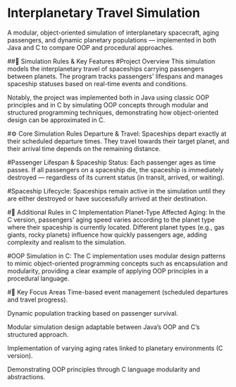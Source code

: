 # Interplanetary Travel Simulation
 A modular, object-oriented simulation of interplanetary spacecraft, aging passengers, and dynamic planetary populations — implemented in both Java and C to compare OOP and procedural approaches.

##🚀 Simulation Rules & Key Features
#Project Overview
This simulation models the interplanetary travel of spaceships carrying passengers between planets. The program tracks passengers' lifespans and manages spaceship statuses based on real-time events and conditions.

Notably, the project was implemented both in Java using classic OOP principles and in C by simulating OOP concepts through modular and structured programming techniques, demonstrating how object-oriented design can be approximated in C.

#⚙️ Core Simulation Rules
Departure & Travel:
Spaceships depart exactly at their scheduled departure times. They travel towards their target planet, and their arrival time depends on the remaining distance.

#Passenger Lifespan & Spaceship Status:
Each passenger ages as time passes. If all passengers on a spaceship die, the spaceship is immediately destroyed — regardless of its current status (in transit, arrived, or waiting).

#Spaceship Lifecycle:
Spaceships remain active in the simulation until they are either destroyed or have successfully arrived at their destination.

#🧩 Additional Rules in C Implementation
Planet-Type Affected Aging:
In the C version, passengers’ aging speed varies according to the planet type where their spaceship is currently located. Different planet types (e.g., gas giants, rocky planets) influence how quickly passengers age, adding complexity and realism to the simulation.

#OOP Simulation in C:
The C implementation uses modular design patterns to mimic object-oriented programming concepts such as encapsulation and modularity, providing a clear example of applying OOP principles in a procedural language.

#🎯 Key Focus Areas
Time-based event management (scheduled departures and travel progress).

Dynamic population tracking based on passenger survival.

Modular simulation design adaptable between Java’s OOP and C’s structured approach.

Implementation of varying aging rates linked to planetary environments (C version).

Demonstrating OOP principles through C language modularity and abstractions.

